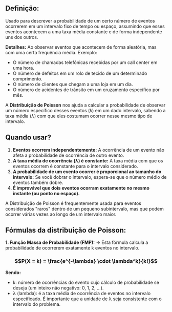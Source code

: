

## Definição:

Usado para descrever a probabilidade de um certo número de eventos ocorrerem em um intervalo fixo de tempo ou espaço, assumindo que esses eventos acontecem a uma taxa média constante e de forma independente uns dos outros.

**Detalhes:** Ao observar eventos que acontecem de forma aleatória, mas com uma certa frequência média. Exemplo:
- O número de chamadas telefônicas recebidas por um call center em uma hora.
- O número de defeitos em um rolo de tecido de um determinado comprimento.
- O número de clientes que chegam a uma loja em um dia.
- O número de acidentes de trânsito em um cruzamento específico por mês.

A **Distribuição de Poisson** nos ajuda a calcular a probabilidade de observar um número específico desses eventos ($k$) em um dado intervalo, sabendo a taxa média ($λ$) com que eles costumam ocorrer nesse mesmo tipo de intervalo.

## Quando usar?

1. **Eventos ocorrem independentemente:** A ocorrência de um evento não afeta a probabilidade de ocorrência de outro evento.
2. **A taxa média de ocorrência (λ) é constante:** A taxa média com que os eventos ocorrem é constante para o intervalo considerado.
3. **A probabilidade de um evento ocorrer é proporcional ao tamanho do intervalo:** Se você dobrar o intervalo, espera-se que o número médio de eventos também dobre.
4. **É improvável que dois eventos ocorram exatamente no mesmo instante (ou ponto no espaço).**

A Distribuição de Poisson é frequentemente usada para eventos considerados "raros" dentro de um pequeno subintervalo, mas que podem ocorrer várias vezes ao longo de um intervalo maior.


## Fórmulas da distribuição de Poisson:

**1. Função Massa de Probabilidade (FMP):**
→ Esta fórmula calcula a probabilidade de ocorrerem exatamente k eventos no intervalo.
### $$P(X = k) = \frac{e^{-\lambda} \cdot \lambda^k}{k!}$$

**Sendo:**
- k: número de ocorrências do evento cujo cálculo de probabilidade se deseja (um inteiro não negativo: 0, 1, 2, ...).
- λ (lambda): é a taxa média de ocorrência de eventos no intervalo especificado. É importante que a unidade de λ seja consistente com o intervalo do problema.
